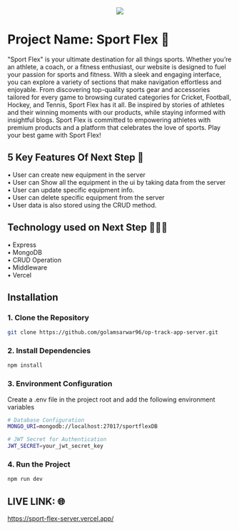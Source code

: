 <div align="center">
  <img src="https://i.ibb.co.com/Q7f12TZH/sportflexss.png"/>
</div>

# Project Name: Sport Flex 🏏

"Sport Flex" is your ultimate destination for all things sports. Whether you’re an athlete, a coach, or a fitness enthusiast, our website is designed to fuel your passion for sports and fitness. With a sleek and engaging interface, you can explore a variety of sections that make navigation effortless and enjoyable. From discovering top-quality sports gear and accessories tailored for every game to browsing curated categories for Cricket, Football, Hockey, and Tennis, Sport Flex has it all. Be inspired by stories of athletes and their winning moments with our products, while staying informed with insightful blogs. Sport Flex is committed to empowering athletes with premium products and a platform that celebrates the love of sports. Play your best game with Sport Flex!

## 5 Key Features Of Next Step 🎯

• User can create new equipment in the server <br/>
• User can Show all the equipment in the ui by taking data from the server <br/>
• User can update specific equipment info. <br/>
• User can delete specific equipment from the server <br/>
• User data is also stored using the CRUD method. <br/>

## Technology used on Next Step 👨🏻‍💻

• Express <br/>
• MongoDB <br/>
• CRUD Operation <br/>
• Middleware<br/>
• Vercel <br/>

## Installation

### **1. Clone the Repository**  
```sh
git clone https://github.com/golamsarwar96/op-track-app-server.git
```
### **2. Install Dependencies**

```sh
npm install
```
### **3. Environment Configuration**
Create a .env file in the project root and add the following environment variables <br/>

```sh
# Database Configuration
MONGO_URI=mongodb://localhost:27017/sportflexDB

# JWT Secret for Authentication
JWT_SECRET=your_jwt_secret_key

```

### **4. Run the Project**
```sh
npm run dev
```

## LIVE LINK: 🌐

https://sport-flex-server.vercel.app/
